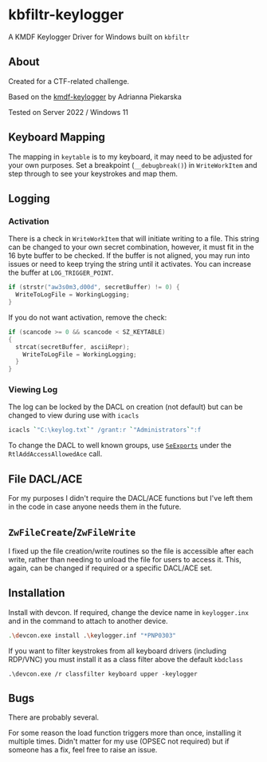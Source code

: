 # kbfiltr-keylogger
A KMDF Keylogger Driver for Windows built on `kbfiltr`

## About
Created for a CTF-related challenge.

Based on the [kmdf-keylogger](https://github.com/adapiekarska/kmdf-keylogger) by Adrianna Piekarska

Tested on Server 2022 / Windows 11

## Keyboard Mapping
The mapping in `keytable` is to my keyboard, it may need to be adjusted for your own purposes. Set a breakpoint (`__debugbreak()`) in `WriteWorkItem` and step through to see your keystrokes and map them.

## Logging
### Activation
There is a check in `WriteWorkItem` that will initiate writing to a file. This string can be changed to your own secret combination, however, it must fit in the 16 byte buffer to be checked. If the buffer is not aligned, you may run into issues or need to keep trying the string until it activates. You can increase the buffer at `LOG_TRIGGER_POINT`.
```c
if (strstr("aw3s0m3,d00d", secretBuffer) != 0) {
  WriteToLogFile = WorkingLogging;
}
```

If you do not want activation, remove the check:
```c
if (scancode >= 0 && scancode < SZ_KEYTABLE)
{
  strcat(secretBuffer, asciiRepr);
    WriteToLogFile = WorkingLogging;
  }
}
```

### Viewing Log
The log can be locked by the DACL on creation (not default) but can be changed to view during use with `icacls`
```bash
icacls `"C:\keylog.txt`" /grant:r `"Administrators`":f
```

To change the DACL to well known groups, use [`SeExports`](https://learn.microsoft.com/en-us/windows-hardware/drivers/ddi/ntifs/ns-ntifs-_se_exports) under the `RtlAddAccessAllowedAce` call.

## File DACL/ACE
For my purposes I didn't require the DACL/ACE functions but I've left them in the code in case anyone needs them in the future.

## `ZwFileCreate`/`ZwFileWrite`
I fixed up the file creation/write routines so the file is accessible after each write, rather than needing to unload the file for users to access it. This, again, can be changed if required or a specific DACL/ACE set.

## Installation
Install with devcon. If required, change the device name in `keylogger.inx` and in the command to attach to another device.
```bash
.\devcon.exe install .\keylogger.inf "*PNP0303"
```

If you want to filter keystrokes from all keyboard drivers (including RDP/VNC) you must install it as a class filter above the default `kbdclass`
```
.\devcon.exe /r classfilter keyboard upper -keylogger
```

## Bugs
There are probably several.

For some reason the load function triggers more than once, installing it multiple times. Didn't matter for my use (OPSEC not required) but if someone has a fix, feel free to raise an issue.
